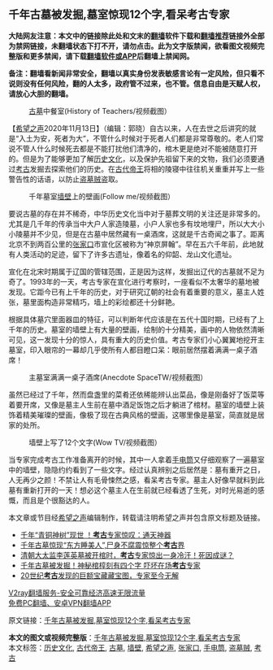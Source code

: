  <h2>千年古墓被发掘,墓室惊现12个字,看呆考古专家</h2> <p class="notice"><b>大陆网友注意：本文中的链接除此处和文末的<a href="https://github.com/bannedbook/fanqiang" >翻墙</a>软件下载和<a href="https://github.com/killgcd/justmysocks/blob/master/README.md">翻墙推荐</a>链接外全部为禁网链接，未翻墙状态下打不开，请勿点击。此为文字版禁闻，欲看图文视频完整版和更多禁闻，请下载<a href="https://github.com/bannedbook/fanqiang">翻墙软件或APP</a>后翻墙上禁闻网。</p><p>备注：翻墙看新闻非常安全，翻墙以真实身份发表敏感言论有一定风险，但只看不说则没有任何风险，翻的人太多，政府管不过来，也不管。信息自由是天赋人权，请放心大胆的翻墙。</b></p>  <div class="entry"> <figure><figcaption><a href="https://www.bannedbook.org/bnews/tag/%e5%8f%a4%e5%a2%93/" class="st_tag internal_tag" rel="tag" title="标签 古墓 下的日志">古墓</a>中餐室(History of Teachers/视频截图）</figcaption></figure> <p>【<span class='wp_keywordlink_affiliate'><a href="https://www.soundofhope.org" title="希望之声" target="_blank">希望之声</a></span>2020年11月13日】（编辑：郭晓）自古以来，人在去世之后讲究的就是“入土为安，死者为大”，不管什么时候对于死者人们都是非常尊敬的。老人们常说不管人什么时候死去都是不能打扰他们清净的，棺木更是绝对不能被随意打开的。但是为了能够更加了解<a href="https://www.bannedbook.org/bnews/tag/%E5%8E%86%E5%8F%B2%E6%96%87%E5%8C%96/" class="st_tag internal_tag" rel="tag" title="标签 历史文化 下的日志">历史文化</a>，以及保护先祖留下来的文物，我们必须要通过<a href="https://www.bannedbook.org/bnews/tag/%e8%80%83%e5%8f%a4/" class="st_tag internal_tag" rel="tag" title="标签 考古 下的日志">考古</a>发掘去探索他们的历史。在<a href="https://www.bannedbook.org/bnews/tag/%e5%8f%a4%e4%bb%a3%e5%b8%9d%e7%8e%8b/" class="st_tag internal_tag" rel="tag" title="标签 古代帝王 下的日志">古代帝王</a>将相的陵寝中往往机关重重并写上一些警告性的话语，以防止<a href="https://www.bannedbook.org/bnews/tag/%E7%9B%97%E5%A2%93%E8%B4%BC/" class="st_tag internal_tag" rel="tag" title="标签 盗墓贼 下的日志">盗墓贼</a>盗取。</p> <figure><figcaption>千年墓室<a href="https://www.bannedbook.org/bnews/tag/%E5%A2%99%E5%A3%81/" class="st_tag internal_tag" rel="tag" title="标签 墙壁 下的日志">墙壁</a>上的壁画(Follow me/视频截图）</figcaption></figure> <p>要说古墓的存在并不稀奇，中华历史文化当中对于墓葬文明的关注还是非常多的。尤其是几千年的传承当中大户人家造陵墓，小户人家也多有坟地埋尸，所以大大小小陵墓并不少见，但是在古墓中居然藏有一桌酒席，这就是千古奇闻之事了。距离北京不到两百公里的<a href="https://www.bannedbook.org/bnews/tag/%E5%BC%A0%E5%AE%B6%E5%8F%A3/" class="st_tag internal_tag" rel="tag" title="标签 张家口 下的日志">张家口</a>市宣化区被称为“神京屏翰”。早在五六千年前，此地就有人类活动的足迹，留下了许多古遗址，像着名的仰韶、龙山文化遗址。</p>  <p>宣化在北宋时期属于辽国的管辖范围，正是因为这样，发掘出辽代的古墓就不足为奇了。1993年的一天，考古专家在宣化进行考察时，一座看似不太奢华的墓地被发现。它距今已有上千年的历史，对于研究辽朝的社会有着重要的意义，墓主人姓张，墓里面构造非常精巧，墙上的彩绘都还十分鲜艳。</p> <p>根据具体墓穴里面器皿的特征，可以判断年代应该是在五代十国时期，已经有了上千年的历史。墓室的墙壁上有大量的壁画，绘制的十分精美，画中的人物依然清晰可见，这一发现十分的惊人，具有重大的历史价值。考古专家们小心翼翼地挖开主墓室，印入眼帘的一幕却几乎使所有人都目瞪口呆：眼前居然摆着满满一桌子酒席！</p>  <figure><figcaption>主墓室满满一桌子酒席(Anecdote SpaceTW/视频截图）</figcaption></figure> <p>虽然已经过了千年，然而盘盏里的菜肴还依稀能辨认出菜品，像是刚备好了饭菜等着要开席，又像是墓主人生前在墓中酒足饭饱之后才躺进了棺材。墓室的墙壁上装饰着精美璀璨的壁画，像极了现在古典风格的壁画，这哪里像是墓室，简直就是居家的处所。</p> <figure><figcaption>墙壁上写了12个文字(Wow TV/视频截图）</figcaption></figure> <p>当专家完成考古工作准备离开的时候，其中一人拿着<a href="https://www.bannedbook.org/bnews/tag/%E6%89%8B%E7%94%B5%E7%AD%92/" class="st_tag internal_tag" rel="tag" title="标签 手电筒 下的日志">手电筒</a>又仔细观察了一遍墓室中的墙壁，隐隐约约看到了一些文字。经过认真辨别之后居然是：墓有重开之日，人无再少之颜！不禁让人有毛骨悚然之感，看呆考古专家。墓主人好像早就料到此墓有重新打开的一天！想必这个墓主人在生前就已经看透了生死，对时光易逝的感慨，而且是个很豁达的人。</p>  <p>本文章或节目经<a href="https://www.bannedbook.org/bnews/tag/%e5%b8%8c%e6%9c%9b%e4%b9%8b%e5%a3%b0/" class="st_tag internal_tag" rel="tag" title="标签 希望之声 下的日志">希望之声</a>编辑制作，转载请注明希望之声并包含原文标题及链接。</p> <ul class='op-related-articles' title='相关阅读'> <li><a href='https://www.bannedbook.org/bnews/comments/20201101/1423605.html' target='_blank'>千年“青铜神树”现世 ！<b>考古</b>专家惊叹：通天神器</a></li> <li><a href='https://www.bannedbook.org/bnews/comments/20201027/1421248.html' target='_blank'>千年古墓惊现“东方睡美人”,尸身不腐震惊整个<b>考古</b>界</a></li> <li><a href='https://www.bannedbook.org/bnews/comments/20201025/1419706.html' target='_blank'>清朝大太监李莲英墓被开棺时，<b>考古</b>专家惊出一身冷汗！死因成谜？</a></li> <li><a href='https://www.bannedbook.org/bnews/comments/20201022/1417965.html' target='_blank'>千年古墓被发掘！神秘棺椁刻有四个字 吓坏在场<b>考古</b>专家</a></li> <li><a href='https://www.bannedbook.org/bnews/comments/20201020/1417297.html' target='_blank'>20世纪<b>考古</b>发现的巨额宝藏藏宝图，专家至今无解</a></li> </ul> <p class="texttj"> <a href="https://www.bannedbook.org/forum23/topic22702.html" target="_blank">V2ray翻墙服务-安全可靠经济高速无限流量</a><br/> <a href="https://github.com/bannedbook/fanqiang/wiki/%E7%A6%81%E9%97%BB%E7%BD%91%E5%AE%89%E5%8D%93%E7%BF%BB%E5%A2%99%E6%96%B0%E9%97%BBAPP" target="_blank">免费PC翻墙、安卓VPN翻墙APP</a></p><p>原文链接：<a class="src_link"  href="https://www.soundofhope.org/post/441703" target="_blank">千年古墓被发掘,墓室惊现12个字,看呆考古专家</a></p><a name='sharetosocial'></a>       <div><b>本文的图文或视频完整版</b>：<a href='https://www.bannedbook.org/bnews/comments/20201114/1430690.html'>千年古墓被发掘,墓室惊现12个字,看呆考古专家</a></div>  </div><!--END ENTRY--> <div class="postfooter"> <div>本文标签：<a href="https://www.bannedbook.org/bnews/tag/%E5%8E%86%E5%8F%B2%E6%96%87%E5%8C%96/" rel="tag">历史文化</a>, <a href="https://www.bannedbook.org/bnews/tag/%e5%8f%a4%e4%bb%a3%e5%b8%9d%e7%8e%8b/" rel="tag">古代帝王</a>, <a href="https://www.bannedbook.org/bnews/tag/%e5%8f%a4%e5%a2%93/" rel="tag">古墓</a>, <a href="https://www.bannedbook.org/bnews/tag/%E5%A2%99%E5%A3%81/" rel="tag">墙壁</a>, <a href="https://www.bannedbook.org/bnews/tag/%e5%b8%8c%e6%9c%9b%e4%b9%8b%e5%a3%b0/" rel="tag">希望之声</a>, <a href="https://www.bannedbook.org/bnews/tag/%E5%BC%A0%E5%AE%B6%E5%8F%A3/" rel="tag">张家口</a>, <a href="https://www.bannedbook.org/bnews/tag/%E6%89%8B%E7%94%B5%E7%AD%92/" rel="tag">手电筒</a>, <a href="https://www.bannedbook.org/bnews/tag/%E7%9B%97%E5%A2%93%E8%B4%BC/" rel="tag">盗墓贼</a>, <a href="https://www.bannedbook.org/bnews/tag/%e8%80%83%e5%8f%a4/" rel="tag">考古</a></div>  </div><!--END POSTFOOTER--> 